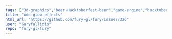 ```yaml
---
tags: ["3d-graphics","beer-Hacktoberfest-beer","game-engine","hacktoberfest","python","scientific-visualization","scriptable-animations","shaders","simulation","typeNew-Feature"]
title: "Add glow effects"
html_url: "https://github.com/fury-gl/fury/issues/326"
user: "Garyfallidis"
repo: "fury-gl/fury"
---
```



